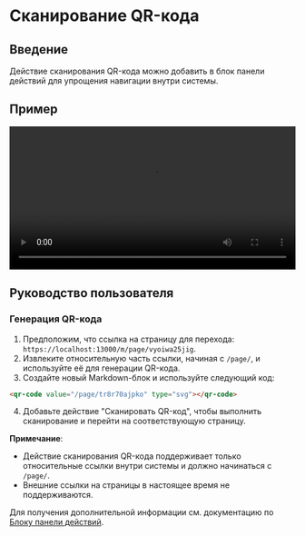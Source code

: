 # Сканирование QR-кода

## Введение

Действие сканирования QR-кода можно добавить в блок панели действий для упрощения навигации внутри системы.

## Пример

<video width="100%" controls>
  <source src="https://static-docs.nocobase.com/20240612214013_rec_.mp4" type="video/mp4">
</video>

## Руководство пользователя

### Генерация QR-кода

1. Предположим, что ссылка на страницу для перехода: `https://localhost:13000/m/page/vyoiwa25jig`.
2. Извлеките относительную часть ссылки, начиная с `/page/`, и используйте её для генерации QR-кода.
3. Создайте новый Markdown-блок и используйте следующий код:

```markdown
<qr-code value="/page/tr8r70ajpko" type="svg"></qr-code>
```

4. Добавьте действие "Сканировать QR-код", чтобы выполнить сканирование и перейти на соответствующую страницу.

**Примечание**:
- Действие сканирования QR-кода поддерживает только относительные ссылки внутри системы и должно начинаться с `/page/`.
- Внешние ссылки на страницы в настоящее время не поддерживаются.

Для получения дополнительной информации см. документацию по [Блоку панели действий](/handbook/block-action-panel).

